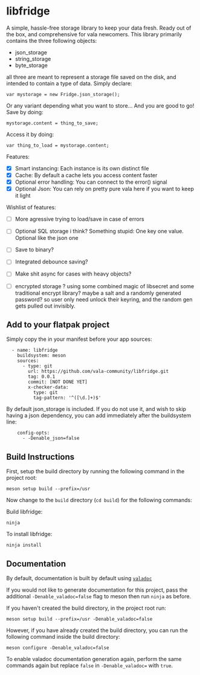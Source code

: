 # libfridge

A simple, hassle-free storage library to keep your data fresh.
Ready out of the box, and comprehensive for vala newcomers. This library primarily contains the three following objects:

- json_storage
- string_storage
- byte_storage

all three are meant to represent a storage file saved on the disk, and intended to contain a type of data. Simply declare:

```
var mystorage = new Fridge.json_storage();
```

Or any variant depending what you want to store... And you are good to go!
Save by doing:

```
mystorage.content = thing_to_save;
```

Access it by doing:

```
var thing_to_load = mystorage.content;
```

Features:
- [x] Smart instancing: Each instance is its own distinct file 
- [x] Cache: By default a cache lets you access content faster
- [x] Optional error handling: You can connect to the error() signal
- [x] Optional Json: You can rely on pretty pure vala here if you want to keep it light

Wishlist of features:
- [ ] More agressive trying to load/save in case of errors
- [ ] Optional SQL storage i think? Something stupid: One key one value. Optional like the json one
- [ ] Save to binary?
- [ ] Integrated debounce saving?
- [ ] Make shit async for cases with heavy objects?
- [ ] encrypted storage ? using some combined magic of libsecret and some traditional encrypt library? maybe a salt and a randomly generated password? so user only need unlock their keyring, and the random gen gets pulled out invisibly.


## Add to your flatpak project

Simply copy the in your manifest before your app sources:

```
  - name: libfridge
    buildsystem: meson
    sources:
      - type: git
        url: https://github.com/vala-community/libfridge.git
        tag: 0.0.1
        commit: [NOT DONE YET]
        x-checker-data:
          type: git
          tag-pattern: '^([\d.]+)$'
```

By default json_storage is included. If you do not use it, and wish to skip having a json dependency, you can add immediately after the buildsystem line:

```
    config-opts:
      - -Denable_json=false
```




## Build Instructions

First, setup the build directory by running the following command in the project root:

```
meson setup build --prefix=/usr
```

Now change to the `build` directory (`cd build`) for the following commands:

Build libfridge:

```
ninja
```

To install libfridge:

```
ninja install
```

## Documentation

By default, documentation is built by default using [`valadoc`](https://docs.vala.dev/developer-guides/documentation/valadoc-guide.html)

If you would not like to generate documentation for this project, pass the additional `-Denable_valadoc=false` flag to meson then run `ninja` as before.

If you haven't created the build directory, in the project root run:

```
meson setup build --prefix=/usr -Denable_valadoc=false
```

However, if you have already created the build directory, you can run the following command inside the build directory:

```
meson configure -Denable_valadoc=false
```

To enable valadoc documentation generation again, perform the same commands again but replace `false` in `-Denable_valadoc=` with `true`.
